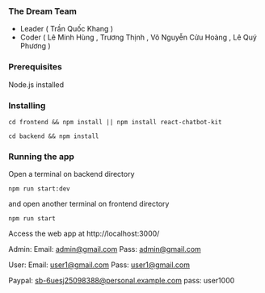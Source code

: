 ### The Dream Team
+ Leader ( Trần Quốc Khang )
+ Coder ( Lê Minh Hùng , Trương Thịnh , Võ Nguyễn Cửu Hoàng , Lê Quý Phương )

### Prerequisites

Node.js installed

### Installing
```
cd frontend && npm install || npm install react-chatbot-kit
```

```
cd backend && npm install
```

### Running the app

Open a terminal on backend directory

```
npm run start:dev
```

and open another terminal on frontend directory
```
npm run start
```

Access the web app at http://localhost:3000/

Admin:
Email: admin@gmail.com
Pass: admin@gmail.com

User:
Email: user1@gmail.com
Pass: user1@gmail.com

Paypal: sb-6uesj25098388@personal.example.com
pass: user1000

